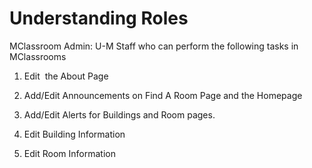 Understanding Roles
===================

MClassroom Admin: U-M Staff who can perform the following tasks in MClassrooms

1.  Edit  the About Page

2.  Add/Edit Announcements on Find A Room Page and the Homepage

3.  Add/Edit Alerts for Buildings and Room pages.

4.  Edit Building Information

5.  Edit Room Information